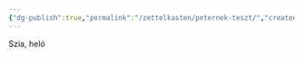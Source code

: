 ```yaml
---
{"dg-publish":true,"permalink":"/zettelkasten/peternek-teszt/","created":"2024-12-22T22:40:12.000+01:00","updated":"2024-12-02T13:37:43.000+01:00"}
---
```


Szia, heló


